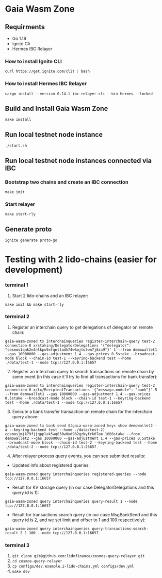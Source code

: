 # Gaia Wasm Zone

## Requirments
* Go 1.18
* Ignite Cli
* Hermes IBC Relayer

### How to install Ignite CLI

```shell
curl https://get.ignite.com/cli! | bash
```

### How to install Hermes IBC Relayer

```shell
cargo install --version 0.14.1 ibc-relayer-cli --bin hermes --locked
```

## Build and Install Gaia Wasm Zone

```shell
make install
```

## Run local testnet node instance

```shell
./start.sh
```

## Run local testnet node instances connected via IBC

### Bootstrap two chains and create an IBC connection

```shell
make init
```

### Start relayer

```shell
make start-rly
```

## Generate proto

```shell
ignite generate proto-go
```


# Testing with 2 lido-chains (easier for development)

### terminal 1

1. Start 2 lido-chains and an IBC relayer:
```
make init && make start-rly
```

### terminal 2
1. Register an interchain query to get delegations of delegator on remote chain:
```
gaia-wasm-zoned tx interchainqueries register-interchain-query test-2 connection-0 x/staking/DelegatorDelegations '{"delegator": "cosmos1qnk2n4nlkpw9xfqntladh74w6ujtulwn7j8za9"}' 1 --from demowallet1 --gas 10000000 --gas-adjustment 1.4 --gas-prices 0.5stake --broadcast-mode block --chain-id test-1 --keyring-backend test --home ./data/test-1 --node tcp://127.0.0.1:16657
```

2. Register an interchain query to search transactions on remote chain by some event (in this case it'll try to find all transactions for bank transfer):
```
gaia-wasm-zoned tx interchainqueries register-interchain-query test-2 connection-0 x/tx/RecipientTransactions '{"message.module": "bank"}' 5 --from demowallet1 --gas 10000000 --gas-adjustment 1.4 --gas-prices 0.5stake --broadcast-mode block --chain-id test-1 --keyring-backend test --home ./data/test-1 --node tcp://127.0.0.1:16657
```

3. Execute a bank transfer transaction on remote chain for the interchain query above:
```
gaia-wasm-zoned tx bank send $(gaia-wasm-zoned keys show demowallet2 -a --keyring-backend test --home ./data/test-2) cosmos1mjk79fjjgpplak5wq838w0yd982gzkyfrk07am 1000stake --from demowallet2 --gas 10000000 --gas-adjustment 1.4 --gas-prices 0.5stake --broadcast-mode block --chain-id test-2 --keyring-backend test --home ./data/test-2 --node tcp://127.0.0.1:26657
```

4. After relayer process query events, you can see submitted results:
* Updated info about registered queries:
```shell
gaia-wasm-zoned query interchainqueries registered-queries --node tcp://127.0.0.1:16657
```

* Result for KV storage query (in our case DelegatorDelegations and this query id is 1):
```shell
gaia-wasm-zoned query interchainqueries query-result 1 --node tcp://127.0.0.1:16657
```

* Result for transactions search query (in our case MsgBankSend and this query id is 2, and we set limit and offser to 1 and 100 respectively):
```shell
gaia-wasm-zoned query interchainqueries query-transactions-search-result 2 1 100 --node tcp://127.0.0.1:16657
```


### terminal 3

1. `git clone git@github.com:lidofinance/cosmos-query-relayer.git`
2. `cd cosmos-query-relayer`
3. `cp configs/dev.example.2-lido-chains.yml configs/dev.yml`
4. `make dev`
